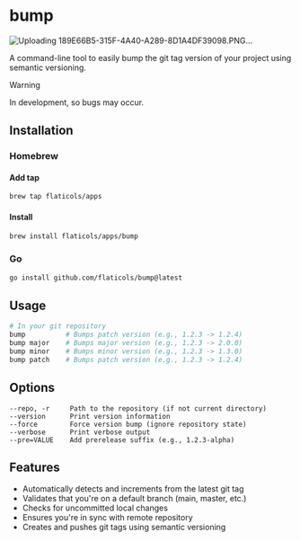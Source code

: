 # bump
![Uploading 189E66B5-315F-4A40-A289-8D1A4DF39098.PNG…]()

A command-line tool to easily bump the git tag version of your project using semantic versioning.

> [!WARNING]
> In development, so bugs may occur.

## Installation
### Homebrew

#### Add tap
```bash
brew tap flaticols/apps
```

#### Install

```bash
brew install flaticols/apps/bump
```

### Go

```bash
go install github.com/flaticols/bump@latest
```




## Usage

```bash
# In your git repository
bump          # Bumps patch version (e.g., 1.2.3 -> 1.2.4)
bump major    # Bumps major version (e.g., 1.2.3 -> 2.0.0)
bump minor    # Bumps minor version (e.g., 1.2.3 -> 1.3.0)
bump patch    # Bumps patch version (e.g., 1.2.3 -> 1.2.4)
```

## Options

```
--repo, -r     Path to the repository (if not current directory)
--version      Print version information
--force        Force version bump (ignore repository state)
--verbose      Print verbose output
--pre=VALUE    Add prerelease suffix (e.g., 1.2.3-alpha)
```

## Features

- Automatically detects and increments from the latest git tag
- Validates that you're on a default branch (main, master, etc.)
- Checks for uncommitted local changes
- Ensures you're in sync with remote repository
- Creates and pushes git tags using semantic versioning
